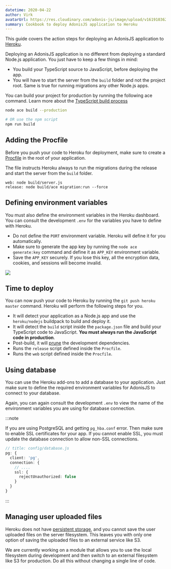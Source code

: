 ```yaml
---
datetime: 2020-04-22
author: Virk
avatarUrl: https://res.cloudinary.com/adonis-js/image/upload/v1619103621/adonisjs-authors-avatars/DYO4KUru_400x400_shujhw.jpg
summary: Cookbook to deploy AdonisJS application to Heroku
---
```


This guide covers the action steps for deploying an AdonisJS application to [Heroku](https://devcenter.heroku.com/articles/deploying-nodejs).

Deploying an AdonisJS application is no different from deploying a standard Node.js application. You just have to keep a few things in mind:

- You build your TypeScript source to JavaScript, before deploying the app.
- You will have to start the server from the `build` folder and not the project root. Same is true for running migrations any other Node.js apps.

You can build your project for production by running the following ace command. Learn more about the [TypeScript build process](../../guides/fundamentals/typescript-build-process.md)

```sh
node ace build --production

# OR use the npm script
npm run build
```

## Adding the Procfile
Before you push your code to Heroku for deployment, make sure to create a [Procfile](https://devcenter.heroku.com/articles/procfile#deploying-to-heroku) in the root of your application.

The file instructs Heroku always to run the migrations during the release and start the server from the `build` folder.

```text
web: node build/server.js
release: node build/ace migration:run --force
```

## Defining environment variables
You must also define the environment variables in the Heroku dashboard. You can consult the development `.env` for the variables you have to define with Heroku.

- Do not define the `PORT` environment variable. Heroku will define it for you automatically.
- Make sure to generate the app key by running the `node ace generate:key` command and define it as `APP_KEY` environment variable.
- Save the `APP_KEY` securely. If you lose this key, all the encryption data, cookies, and sessions will become invalid.

![](https://res.cloudinary.com/adonis-js/image/upload/f_auto,q_auto/v1619085409/v5/heroku-env-vars.jpg)

## Time to deploy
You can now push your code to Heroku by running the `git push heroku master` command. Heroku will perform the following steps for you.

- It will detect your application as a Node.js app and use the `heroku/nodejs` buildpack to build and deploy it.
- It will detect the `build` script inside the `package.json` file and build your TypeScript code to JavaScript. **You must always run the JavaScript code in production**.
- Post-build, it will [prune](https://docs.npmjs.com/cli/v7/commands/npm-prune) the development dependencies.
- Runs the `release` script defined inside the `Procfile`.
- Runs the `web` script defined inside the `Procfile`.

## Using database
You can use the Heroku add-ons to add a database to your application. Just make sure to define the required environment variables for AdonisJS to connect to your database.

Again, you can again consult the development `.env` to view the name of the environment variables you are using for database connection.

:::note

If you are using PostgreSQL and getting `pg_hba.conf` error. Then make sure to enable SSL certificates for your app. If you cannot enable SSL, you must update the database connection to allow non-SSL connections.

```ts
// title: config/database.js
pg: {
  client: 'pg',
  connection: {
    // ....
    ssl: {
      rejectUnauthorized: false
    }
  }
}
```

:::

## Managing user uploaded files
Heroku does not have [persistent storage](https://help.heroku.com/K1PPS2WM/why-are-my-file-uploads-missing-deleted), and you cannot save the user uploaded files on the server filesystem. This leaves you with only one option of saving the uploaded files to an external service like S3.

We are currently working on a module that allows you to use the local filesystem during development and then switch to an external filesystem like S3 for production. Do all this without changing a single line of code.
